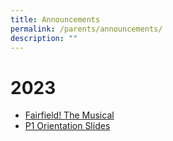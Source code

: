 ```yaml
---
title: Announcements
permalink: /parents/announcements/
description: ""
---
```

# 2023
* [Fairfield! The Musical](https://www.fmsp.moe.edu.sg/images/2023/musicalposter.jpg)
* [P1 Orientation Slides](https://www.fmsp.moe.edu.sg/files/P1%20Orientation_11%20Nov.pdf)